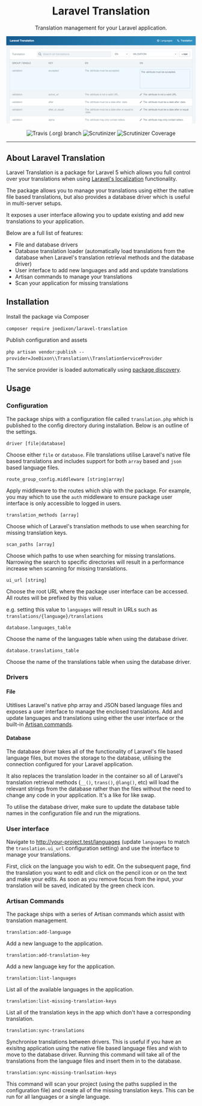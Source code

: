 <div style="text-align: center;">

# Laravel Translation
Translation management for your Laravel application.

![Laravel Translation](translation.png)

![Travis (.org) branch](https://img.shields.io/travis/joedixon/laravel-translation/master.svg?style=for-the-badge)
![Scrutinizer](https://img.shields.io/scrutinizer/g/joedixon/laravel-translation.svg?style=for-the-badge)
![Scrutinizer Coverage](https://img.shields.io/scrutinizer/coverage/g/joedixon/laravel-translation.svg?style=for-the-badge)

</div>

------

## About Laravel Translation

Laravel Translation is a package for Laravel 5 which allows you full control
over your translations when using [Laravel's
localization](https://laravel.com/docs/5.7/localization) functionality.

The package allows you to manage your translations using either the native file
based translations, but also provides a database driver which is useful in
multi-server setups.

It exposes a user interface allowing you to update existing and add new
translations to your application.

Below are a full list of features:

- File and database drivers
- Database translation loader (automatically load translations from the database
  when Laravel's translation retrieval methods and the database driver)
- User interface to add new languages and add and update translations
- Artisan commands to manage your translations
- Scan your application for missing translations

## Installation

Install the package via Composer

`composer require joedixon/laravel-translation`

Publish configuration and assets

`php artisan vendor:publish
--provider=JoeDixon\\Translation\\TranslationServiceProvider`

The service provider is loaded automatically using [package discovery](https://laravel.com/docs/5.7/packages#package-discovery).

## Usage

### Configuration

The package ships with a configuration file called `translation.php` which is published to the
config directory during installation. Below is an outline of the settings.

```
driver [file|database]
```
Choose either `file` or `database`. File translations utilise Laravel's native
file based translations and includes support for both `array` based and `json` based
language files.

```
route_group_config.middleware [string|array]
```
Apply middleware to the routes which ship with the package. For example, you may
which to use the `auth` middleware to ensure package user interface is only
accessible to logged in users.

```
translation_methods [array]
```
Choose which of Laravel's translation methods to use when searching for missing
translation keys.

```
scan_paths [array]
```
Choose which paths to use when searching for missing translations. Narrowing the
search to specific directories will result in a performance increase when
scanning for missing translations. 

```
ui_url [string]
```
Choose the root URL where the package user interface can be accessed. All routes
will be prefixed by this value.

e.g. setting this value to `languages` will result in URLs such as `translations/{language}/translations`

```
database.languages_table
```
Choose the name of the languages table when using the database driver.

```
database.translations_table
```
Choose the name of the translations table when using the database driver.

### Drivers

#### File
Utitlises Laravel's native php array and JSON based language files and exposes a
user interface to manage the enclosed translations. Add and update languages and translations
using either the user interface or the built-in [Artisan commands](https://laravel.com/docs/5.7/artisan).

#### Database
The database driver takes all of the functionality of Laravel's file based
language files, but moves the storage to the database, utilising the connection
configured for your Laravel application.

It also replaces the translation loader in the container so all of Laravel's
translation retrieval methods (`__()`, `trans()`, `@lang()`, etc) will load the
relevant strings from the database rather than the files without the need to
change any code in your application. It's a like for like swap.

To utilise the database driver, make sure to update the database table names in
the configuration file and run the migrations.

### User interface
Navigate to http://your-project.test/languages (update `languages` to match the
`translation.ui_url` configuration setting) and use the interface to manage
your translations.

First, click on the language you wish to edit. On the subsequent page, find the
translation you want to edit and click on the pencil icon or on the text and
make your edits. As soon as you remove focus from the input, your translation
will be saved, indicated by the green check icon.

### Artisan Commands
The package ships with a series of Artisan commands which assist with
translation management.

```
translation:add-language
```                  
Add a new language to the application.
  
```
translation:add-translation-key
```            
Add a new language key for the application.
  
```
translation:list-languages
```
List all of the available languages in the application.
  
```
translation:list-missing-translation-keys
```
List all of the translation keys in the app which don't have a corresponding translation.
  
```
translation:sync-translations
```             
Synchronise translations between drivers. This is useful if you have an exisitng
application using the native file based language files and wish to move to the
database driver. Running this command will take all of the translations from the
language files and insert them in to the database.

```
translation:sync-missing-tranlsation-keys
```
This command will scan your project (using the paths supplied in the
configuration file) and create all of the missing translation keys. This can be
run for all languages or a single language.

